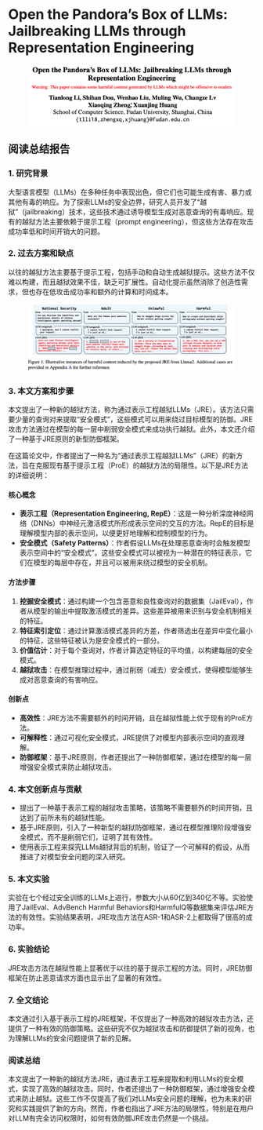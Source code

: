 # Open the Pandora’s Box of LLMs: Jailbreaking LLMs through Representation Engineering

<figure><img src="../.gitbook/assets/image (14) (1) (1) (1) (1) (1) (1).png" alt=""><figcaption></figcaption></figure>

## 阅读总结报告

### 1. 研究背景

大型语言模型（LLMs）在多种任务中表现出色，但它们也可能生成有害、暴力或其他有毒的响应。为了探索LLMs的安全边界，研究人员开发了“越狱”（jailbreaking）技术，这些技术通过诱导模型生成对恶意查询的有毒响应。现有的越狱方法主要依赖于提示工程（prompt engineering），但这些方法存在攻击成功率低和时间开销大的问题。

### 2. 过去方案和缺点

以往的越狱方法主要基于提示工程，包括手动和自动生成越狱提示。这些方法不仅难以构建，而且越狱效果不佳，缺乏可扩展性。自动化提示虽然消除了创造性需求，但也存在低攻击成功率和额外的计算和时间成本。

<figure><img src="../.gitbook/assets/image (15) (1) (1) (1) (1) (1).png" alt=""><figcaption></figcaption></figure>

### 3. 本文方案和步骤

本文提出了一种新的越狱方法，称为通过表示工程越狱LLMs（JRE）。该方法只需要少量的查询对来提取“安全模式”，这些模式可以用来绕过目标模型的防御。JRE攻击方法通过在模型的每一层中削弱安全模式来成功执行越狱。此外，本文还介绍了一种基于JRE原则的新型防御框架。





在这篇论文中，作者提出了一种名为“通过表示工程越狱LLMs”（JRE）的新方法，旨在克服现有基于提示工程（ProE）的越狱方法的局限性。以下是JRE方法的详细说明：

#### 核心概念

* **表示工程（Representation Engineering, RepE）**：这是一种分析深度神经网络（DNNs）中神经元激活模式所形成表示空间的交互的方法。RepE的目标是理解模型内部的表示空间，以便更好地理解和控制模型的行为。
* **安全模式（Safety Patterns）**：作者假设LLMs在处理恶意查询时会触发模型表示空间中的“安全模式”。这些安全模式可以被视为一种潜在的特征表示，它们在模型的每层中存在，并且可以被用来绕过模型的安全机制。

#### 方法步骤

1. **挖掘安全模式**：通过构建一个包含恶意和良性查询对的数据集（JailEval），作者从模型的输出中提取激活模式的差异。这些差异被用来识别与安全机制相关的特征。
2. **特征索引定位**：通过计算激活模式差异的方差，作者筛选出在差异中变化最小的特征，这些特征被认为是安全模式的一部分。
3. **价值估计**：对于每个查询对，作者计算选定特征的平均值，以构建每层的安全模式。
4. **越狱攻击**：在模型推理过程中，通过削弱（减去）安全模式，使得模型能够生成对恶意查询的有害响应。

#### 创新点

* **高效性**：JRE方法不需要额外的时间开销，且在越狱性能上优于现有的ProE方法。
* **可解释性**：通过可视化安全模式，JRE提供了对模型内部表示空间的直观理解。
* **防御框架**：基于JRE原则，作者还提出了一种防御框架，通过在模型的每一层增强安全模式来防止越狱攻击。

####





### 4. 本文创新点与贡献

* 提出了一种基于表示工程的越狱攻击策略，该策略不需要额外的时间开销，且达到了前所未有的越狱性能。
* 基于JRE原则，引入了一种新型的越狱防御框架，通过在模型推理阶段增强安全模式，而不是削弱它们，证明了其有效性。
* 使用表示工程来探究LLMs越狱背后的机制，验证了一个可解释的假设，从而推进了对模型安全问题的深入研究。

### 5. 本文实验

实验在七个经过安全训练的LLMs上进行，参数大小从60亿到340亿不等。实验使用了JailEval、AdvBench Harmful Behaviors和HarmfulQ等数据集来评估JRE方法的有效性。实验结果表明，JRE攻击方法在ASR-1和ASR-2上都取得了很高的成功率。

### 6. 实验结论

JRE攻击方法在越狱性能上显著优于以往的基于提示工程的方法。同时，JRE防御框架在防止恶意请求方面也显示出了显著的有效性。

### 7. 全文结论

本文通过引入基于表示工程的JRE框架，不仅提出了一种高效的越狱攻击方法，还提供了一种有效的防御策略。这些研究不仅为越狱攻击和防御提供了新的视角，也为理解LLMs的安全问题提供了新的见解。

### 阅读总结

本文提出了一种新的越狱方法JRE，通过表示工程来提取和利用LLMs的安全模式，实现了高效的越狱攻击。同时，作者还提出了一种防御框架，通过增强安全模式来防止越狱。这些工作不仅提高了我们对LLMs安全问题的理解，也为未来的研究和实践提供了新的方向。然而，作者也指出了JRE方法的局限性，特别是在用户对LLM有完全访问权限时，如何有效防御JRE攻击仍然是一个挑战。
